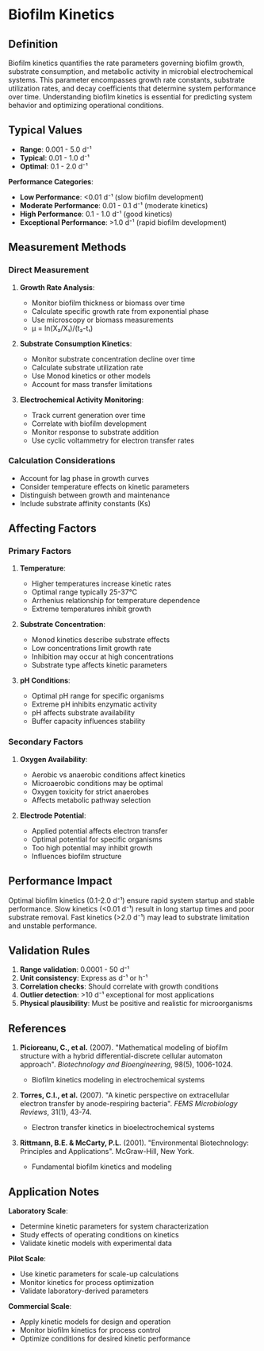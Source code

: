 <!--
Parameter ID: biofilm_kinetics
Category: biological
Generated: 2025-01-17T12:00:00.000Z
-->

# Biofilm Kinetics

## Definition

Biofilm kinetics quantifies the rate parameters governing biofilm growth,
substrate consumption, and metabolic activity in microbial electrochemical
systems. This parameter encompasses growth rate constants, substrate utilization
rates, and decay coefficients that determine system performance over time.
Understanding biofilm kinetics is essential for predicting system behavior and
optimizing operational conditions.

## Typical Values

- **Range**: 0.001 - 5.0 d⁻¹
- **Typical**: 0.01 - 1.0 d⁻¹
- **Optimal**: 0.1 - 2.0 d⁻¹

**Performance Categories**:

- **Low Performance**: <0.01 d⁻¹ (slow biofilm development)
- **Moderate Performance**: 0.01 - 0.1 d⁻¹ (moderate kinetics)
- **High Performance**: 0.1 - 1.0 d⁻¹ (good kinetics)
- **Exceptional Performance**: >1.0 d⁻¹ (rapid biofilm development)

## Measurement Methods

### Direct Measurement

1. **Growth Rate Analysis**:

   - Monitor biofilm thickness or biomass over time
   - Calculate specific growth rate from exponential phase
   - Use microscopy or biomass measurements
   - μ = ln(X₂/X₁)/(t₂-t₁)

2. **Substrate Consumption Kinetics**:

   - Monitor substrate concentration decline over time
   - Calculate substrate utilization rate
   - Use Monod kinetics or other models
   - Account for mass transfer limitations

3. **Electrochemical Activity Monitoring**:
   - Track current generation over time
   - Correlate with biofilm development
   - Monitor response to substrate addition
   - Use cyclic voltammetry for electron transfer rates

### Calculation Considerations

- Account for lag phase in growth curves
- Consider temperature effects on kinetic parameters
- Distinguish between growth and maintenance
- Include substrate affinity constants (Ks)

## Affecting Factors

### Primary Factors

1. **Temperature**:

   - Higher temperatures increase kinetic rates
   - Optimal range typically 25-37°C
   - Arrhenius relationship for temperature dependence
   - Extreme temperatures inhibit growth

2. **Substrate Concentration**:

   - Monod kinetics describe substrate effects
   - Low concentrations limit growth rate
   - Inhibition may occur at high concentrations
   - Substrate type affects kinetic parameters

3. **pH Conditions**:
   - Optimal pH range for specific organisms
   - Extreme pH inhibits enzymatic activity
   - pH affects substrate availability
   - Buffer capacity influences stability

### Secondary Factors

1. **Oxygen Availability**:

   - Aerobic vs anaerobic conditions affect kinetics
   - Microaerobic conditions may be optimal
   - Oxygen toxicity for strict anaerobes
   - Affects metabolic pathway selection

2. **Electrode Potential**:
   - Applied potential affects electron transfer
   - Optimal potential for specific organisms
   - Too high potential may inhibit growth
   - Influences biofilm structure

## Performance Impact

Optimal biofilm kinetics (0.1-2.0 d⁻¹) ensure rapid system startup and stable
performance. Slow kinetics (<0.01 d⁻¹) result in long startup times and poor
substrate removal. Fast kinetics (>2.0 d⁻¹) may lead to substrate limitation and
unstable performance.

## Validation Rules

1. **Range validation**: 0.0001 - 50 d⁻¹
2. **Unit consistency**: Express as d⁻¹ or h⁻¹
3. **Correlation checks**: Should correlate with growth conditions
4. **Outlier detection**: >10 d⁻¹ exceptional for most applications
5. **Physical plausibility**: Must be positive and realistic for microorganisms

## References

1. **Picioreanu, C., et al.** (2007). "Mathematical modeling of biofilm
   structure with a hybrid differential-discrete cellular automaton approach".
   _Biotechnology and Bioengineering_, 98(5), 1006-1024.

   - Biofilm kinetics modeling in electrochemical systems

2. **Torres, C.I., et al.** (2007). "A kinetic perspective on extracellular
   electron transfer by anode-respiring bacteria". _FEMS Microbiology Reviews_,
   31(1), 43-74.

   - Electron transfer kinetics in bioelectrochemical systems

3. **Rittmann, B.E. & McCarty, P.L.** (2001). "Environmental Biotechnology:
   Principles and Applications". McGraw-Hill, New York.
   - Fundamental biofilm kinetics and modeling

## Application Notes

**Laboratory Scale**:

- Determine kinetic parameters for system characterization
- Study effects of operating conditions on kinetics
- Validate kinetic models with experimental data

**Pilot Scale**:

- Use kinetic parameters for scale-up calculations
- Monitor kinetics for process optimization
- Validate laboratory-derived parameters

**Commercial Scale**:

- Apply kinetic models for design and operation
- Monitor biofilm kinetics for process control
- Optimize conditions for desired kinetic performance
